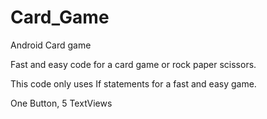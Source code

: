 # Card_Game
Android Card game

Fast and easy code for a card game or rock paper scissors.

This code only uses If statements for a fast and easy game.

One Button, 5 TextViews
